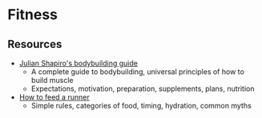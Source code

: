 # Fitness

## Resources

- [Julian Shapiro's bodybuilding guide](https://www.julian.com/guide/muscle/intro)
  - A complete guide to bodybuilding, universal principles of how to build
    muscle
  - Expectations, motivation, preparation, supplements, plans, nutrition
- [How to feed a runner](https://www.nytimes.com/guides/well/healthy-eating-for-runners)
  - Simple rules, categories of food, timing, hydration, common myths
